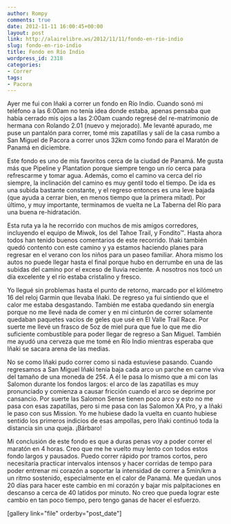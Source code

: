 ```yaml
---
author: Rompy
comments: true
date: 2012-11-11 16:00:45+00:00
layout: post
link: http://alairelibre.ws/2012/11/11/fondo-en-rio-indio
slug: fondo-en-rio-indio
title: Fondo en Río Indio
wordpress_id: 2318
categories:
- Correr
tags:
- Pacora
---
```


Ayer me fui con Iñaki a correr un fondo en Río Indio. Cuando sonó mi teléfono a las 6:00am no tenía idea donde estaba, apenas pensaba que había cerrado mis ojos a las 2:00am cuando regresé del re-matrimonio de hermana con Rolando 2.01 (nuevo y mejorado). Me levanté apurado, me puse un pantalón para correr, tomé mis zapatillas y salí de la casa rumbo a San Miguel de Pacora a correr unos 32km como fondo para el Maratón de Panamá en diciembre.




Este fondo es uno de mis favoritos cerca de la ciudad de Panamá. Me gusta más que Pipeline y Plantation porque siempre tengo un río cerca para refrescarme y tomar agua. Además, como el camino va cerca del río siempre, la inclinación del camino es muy gentil todo el tiempo. De ida es una subida bastante constante, y el regreso entonces es una leve bajada (que ayuda a cerrar bien, en menos tiempo que la primera mitad). Por último, y muy importante, terminamos de vuelta ne La Taberna del Río para una buena re-hidratación.




Esta ruta ya la he recorrido con muchos de mis amigos corredores, incluyendo el equipo de Miwok, los del Tahoe Trail, y Fondito™. Hasta ahora todos han tenido buenos comentarios de este recorrido. Iñaki también quedó contento con este camino y ya estamos haciendo planes para regresar en el verano con los niños para un paseo familiar. Ahora mismo los autos no puede llegar hasta el final porque hubo en derrumbe en una de las subidas del camino por el exceso de lluvia reciente. A nosotros nos tocó un día excelente y el río estaba cristalino y fresco.




Yo llegué sin problemas hasta el punto de retorno, marcado por el kilómetro 16 del reloj Garmin que llevaba Iñaki. De regreso ya fui sintiendo que el calor me estaba desgastando. También me estaba quedando sin energía porque no me llevé nada de comer y en mi cinturón de correr solamente quedaban paquetes vacíos de geles que usé en El Valle Trail Race. Por suerte me llevé un frasco de 5oz de miel pura que fue lo que me dio suficiente combustible para poder llegar de regreso a San Miguel. También me ayudó una cerveza que me tomé en Río Indio mientras esperaba que Iñaki se sacara arena de las medias.




No se como Iñaki pudo correr como si nada estuviese pasando. Cuando regresamos a San Miguel Iñaki tenía baja cada arco un parche en carne viva del tamaño de una moneda de 25¢. A él le pasa lo mismo que a mi con las Salomon durante los fondos largos: el arco de las zapatillas es muy pronunciado y comienza a causar fricción cuando el arco se deprime por cansancio. Por suerte las Salomon Sense tienen poco arco y esto no me pasa con esas zapatillas, pero si me pasa con las Salomon XA Pro, y a Iñaki le paso con sus Mission. Yo me hubiese dado la vuelta en cuanto hubiese sentido los primeros indicios de esas ampollas, pero Iñaki continuó toda la distancia sin una queja. ¡Bárbaro!




Mi conclusión de este fondo es que a duras penas voy a poder correr el maratón en 4 horas. Creo que me he vuelto muy lento con todos estos fondo largos y pausados. Puedo correr rápido por tramos cortos, pero necesitaría practicar intervalos intensos y hacer corridas de tempo para poder entrenar mi corazón a soportar la intensidad de correr a 5min/km a un ritmo sostenido, especialmente en el calor de Panamá. Me quedan unos 20 días para hacer este cambio en mi corazón y bajar mis palpitaciones en descanso a cerca de 40 latidos por minuto. No creo que pueda lograr este cambio en tan poco tiempo, pero tengo ganas de hacer el esfuerzo.




[gallery link="file" orderby="post_date"]
